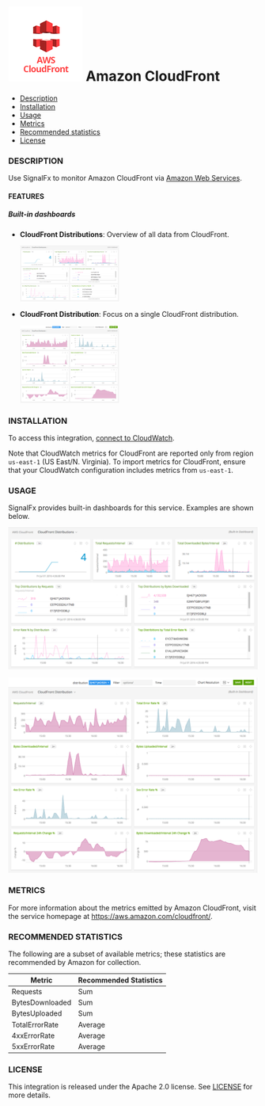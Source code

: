 # ![](./img/integration_awscloudfront.png) Amazon CloudFront

- [Description](#description)
- [Installation](#installation)
- [Usage](#usage)
- [Metrics](#metrics)
- [Recommended statistics](#recommended-statitics)
- [License](#license)

### DESCRIPTION

Use SignalFx to monitor Amazon CloudFront via [Amazon Web Services](https://github.com/signalfx/integrations/tree/master/aws)[](sfx_link:aws).

#### FEATURES

##### Built-in dashboards

- **CloudFront Distributions**: Overview of all data from CloudFront.

  [<img src='./img/dashboard_cloudfront_distributions.png' width=200px>](./img/dashboard_cloudfront_distributions.png)
- **CloudFront Distribution**: Focus on a single CloudFront distribution.

  [<img src='./img/dashboard_cloudfront_distribution.png' width=200px>](./img/dashboard_cloudfront_distribution.png)

### INSTALLATION

To access this integration, [connect to CloudWatch](https://github.com/signalfx/integrations/tree/master/aws)[](sfx_link:aws). 

Note that CloudWatch metrics for CloudFront are reported only from region `us-east-1` (US East/N. Virginia). To import metrics for CloudFront, ensure that your CloudWatch configuration includes metrics from `us-east-1`.

### USAGE

SignalFx provides built-in dashboards for this service. Examples are shown below.

![](./img/dashboard_cloudfront_distributions.png)

![](./img/dashboard_cloudfront_distribution.png)

### METRICS

For more information about the metrics emitted by Amazon CloudFront, visit the service homepage at <a target="_blank" href="https://aws.amazon.com/cloudfront/">https://aws.amazon.com/cloudfront/</a>.

<!--- METRICS --->
### RECOMMENDED STATISTICS

The following are a subset of available metrics; these statistics are recommended by Amazon for collection.

| Metric          | Recommended Statistics |
| --------------- | ---------------------- |
| Requests        | Sum                    |
| BytesDownloaded | Sum                    |
| BytesUploaded   | Sum                    |
| TotalErrorRate  | Average                |
| 4xxErrorRate    | Average                |
| 5xxErrorRate    | Average                |


### LICENSE

This integration is released under the Apache 2.0 license. See [LICENSE](./LICENSE) for more details.
